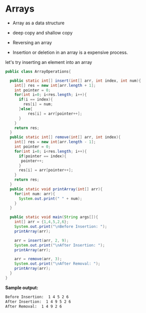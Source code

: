 # Arrays

- Array as a data structure 
- deep copy and shallow copy 
- Reversing an array


- Insertion or deletion in an array is a expensive process. 

let's try inserting an element into an array 

```java
public class ArrayOperations{

  public static int[] insert(int[] arr, int index, int num){
    int[] res = new int[arr.length + 1];
    int pointer = 0;
    for(int i=0; i<res.length; i++){
      if(i == index){
        res[i] = num;
      }else{
          res[i] = arr[pointer++];
      }
    }
    return res;
  }
  public static int[] remove(int[] arr, int index){
    int[] res = new int[arr.length - 1];
    int pointer = 0;
    for(int i=0; i<res.length; i++){
      if(pointer == index){
       pointer++;
      }
      res[i] = arr[pointer++];
    }
    return res;
  }
  public static void printArray(int[] arr){
    for(int num: arr){
      System.out.print(" " + num);
    }
  }

  public static void main(String args[]){
    int[] arr = {1,4,5,2,6};
    System.out.print("\nBefore Insertion: ");
    printArray(arr);

    arr = insert(arr, 2, 9);
    System.out.print("\nAfter Insertion: ");
    printArray(arr);

    arr = remove(arr, 3);
    System.out.print("\nAfter Removal: ");
    printArray(arr);
  }
}
```

**Sample output:**

```bash
Before Insertion:  1 4 5 2 6
After Insertion:  1 4 9 5 2 6
After Removal:  1 4 9 2 6
```